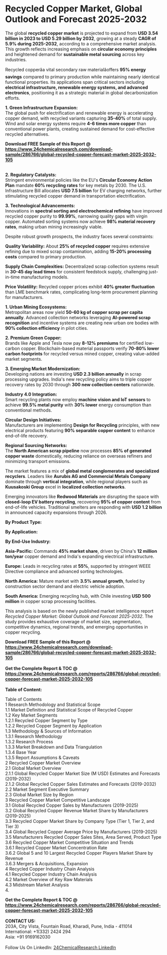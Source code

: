 <h1>Recycled Copper Market, Global Outlook and Forecast 2025-2032</h1><p>The global <strong>recycled copper market</strong> is projected to expand from <strong>USD 3.54 billion in 2023 to USD 5.29 billion by 2032</strong>, growing at a steady <strong>CAGR of 5.9% during 2025-2032</strong>, according to a comprehensive market analysis. This growth reflects increasing emphasis on <strong>circular economy principles</strong> and heightened demand for <strong>sustainable metal sourcing</strong> across key industries.</p><p>Recycled copperâa vital secondary raw materialâoffers <strong>95% energy savings</strong> compared to primary production while maintaining nearly identical functional properties. Its applications span critical sectors including <strong>electrical infrastructure, renewable energy systems, and advanced electronics</strong>, positioning it as a strategic material in global decarbonization efforts.</p><p><strong>1. Green Infrastructure Expansion:</strong><br>
The global push for electrification and renewable energy is accelerating copper demand, with recycled variants capturing <strong>35-40%</strong> of total supply. Wind and solar energy systems require <strong>4-6 times more copper</strong> than conventional power plants, creating sustained demand for cost-effective recycled alternatives.</p><div><b>Download FREE Sample of this Report @ 
            <a href="https://www.24chemicalresearch.com/download-sample/286766/global-recycled-copper-forecast-market-2025-2032-105">
            https://www.24chemicalresearch.com/download-sample/286766/global-recycled-copper-forecast-market-2025-2032-105</a></b></div><br><p><strong>2. Regulatory Catalysts:</strong><br>
Stringent environmental policies like the EU's <strong>Circular Economy Action Plan</strong> mandate <strong>60% recycling rates</strong> for key metals by 2030. The U.S. Infrastructure Bill allocates <strong>USD 7.5 billion</strong> for EV charging networks, further stimulating recycled copper demand in transportation electrification.</p><p><strong>3. Technological Advancements:</strong><br>
Innovations in <strong>spectral sorting and electrochemical refining</strong> have improved recycled copper purity to <strong>99.99%</strong>, narrowing quality gaps with virgin copper. Automated sorting systems now achieve <strong>98% material recovery rates</strong>, making urban mining increasingly viable.</p><p>Despite robust growth prospects, the industry faces several constraints:</p><p><strong>Quality Variability:</strong> About <strong>25% of recycled copper</strong> requires extensive refining due to mixed scrap contamination, adding <strong>15-20% processing costs</strong> compared to primary production.</p><p><strong>Supply Chain Complexities:</strong> Decentralized scrap collection systems result in <strong>30-45 day lead times</strong> for consistent feedstock supply, challenging just-in-time manufacturing models.</p><p><strong>Price Volatility:</strong> Recycled copper prices exhibit <strong>40% greater fluctuation</strong> than LME benchmark rates, complicating long-term procurement planning for manufacturers.</p><p><strong>1. Urban Mining Ecosystems:</strong><br>
Metropolitan areas now yield <strong>50-60 kg of copper scrap per capita annually</strong>. Advanced collection networks leveraging <strong>AI-powered scrap recognition</strong> and incentive systems are creating new urban ore bodies with <strong>90% collection efficiency</strong> in pilot cities.</p><p><strong>2. Premium Green Copper:</strong><br>
Brands like Apple and Tesla now pay <strong>8-12% premiums</strong> for certified low-carbon copper. Blockchain-based material passports verify <strong>70-80% lower carbon footprints</strong> for recycled versus mined copper, creating value-added market segments.</p><p><strong>3. Emerging Market Modernization:</strong><br>
Developing nations are investing <strong>USD 2.3 billion annually</strong> in scrap processing upgrades. India's new recycling policy aims to triple copper recovery rates by 2030 through <strong>300 new collection centers</strong> nationwide.</p><p><strong>Industry 4.0 Integration:</strong><br>
	Smart recycling plants now employ <strong>machine vision and IoT sensors</strong> to achieve <strong>99.5% metal purity</strong> with <strong>30% lower</strong> energy consumption than conventional methods.</p><p><strong>Circular Design Initiatives:</strong><br>
	Manufacturers are implementing <strong>Design for Recycling</strong> principles, with new electrical products featuring <strong>90% separable copper content</strong> to enhance end-of-life recovery.</p><p><strong>Regional Sourcing Networks:</strong><br>
	The <strong>North American scrap pipeline</strong> now processes <strong>85% of generated copper waste</strong> domestically, reducing reliance on overseas refiners and minimizing transport emissions.</p><p>The market features a mix of <strong>global metal conglomerates and specialized recyclers</strong>. Leaders like <strong>Aurubis AG and Commercial Metals Company</strong> dominate through <strong>vertical integration</strong>, while regional players such as <strong>Kuusakoski Group</strong> excel in <strong>localized collection networks</strong>.</p><p>Emerging innovators like <strong>Redwood Materials</strong> are disrupting the space with <strong>closed-loop EV battery recycling</strong>, recovering <strong>95% of copper content</strong> from end-of-life vehicles. Traditional smelters are responding with <strong>USD 1.2 billion</strong> in announced capacity expansions through 2026.</p><p><strong>By Product Type:</strong></p><p><strong>By Application:</strong></p><p><strong>By End-Use Industry:</strong></p><p><strong>Asia-Pacific:</strong> Commands <strong>45% market share</strong>, driven by China's <strong>12 million ton/year</strong> copper demand and India's expanding electrical infrastructure.</p><p><strong>Europe:</strong> Leads in recycling rates at <strong>55%</strong>, supported by stringent WEEE Directive compliance and advanced sorting technologies.</p><p><strong>North America:</strong> Mature market with <strong>3.5% annual growth</strong>, fueled by construction sector demand and electric vehicle adoption.</p><p><strong>South America:</strong> Emerging recycling hub, with Chile investing <strong>USD 500 million</strong> in copper scrap processing facilities.</p><p>This analysis is based on the newly published market intelligence report <em>Recycled Copper Market: Global Outlook and Forecast 2025-2032</em>. The study provides exhaustive coverage of market size, segmentation, competitive dynamics, regional trends, and emerging opportunities in copper recycling.</p><div><b>Download FREE Sample of this Report @ 
            <a href="https://www.24chemicalresearch.com/download-sample/286766/global-recycled-copper-forecast-market-2025-2032-105">
            https://www.24chemicalresearch.com/download-sample/286766/global-recycled-copper-forecast-market-2025-2032-105</a></b></div><br><div><b>Get the Complete Report & TOC @ 
            <a href="https://www.24chemicalresearch.com/reports/286766/global-recycled-copper-forecast-market-2025-2032-105">
            https://www.24chemicalresearch.com/reports/286766/global-recycled-copper-forecast-market-2025-2032-105</a></b></div><br>
            <b>Table of Content:</b><p>Table of Contents<br />
1 Research Methodology and Statistical Scope<br />
1.1 Market Definition and Statistical Scope of Recycled Copper<br />
1.2 Key Market Segments<br />
1.2.1 Recycled Copper Segment by Type<br />
1.2.2 Recycled Copper Segment by Application<br />
1.3 Methodology & Sources of Information<br />
1.3.1 Research Methodology<br />
1.3.2 Research Process<br />
1.3.3 Market Breakdown and Data Triangulation<br />
1.3.4 Base Year<br />
1.3.5 Report Assumptions & Caveats<br />
2 Recycled Copper Market Overview<br />
2.1 Global Market Overview<br />
2.1.1 Global Recycled Copper Market Size (M USD) Estimates and Forecasts (2019-2032)<br />
2.1.2 Global Recycled Copper Sales Estimates and Forecasts (2019-2032)<br />
2.2 Market Segment Executive Summary<br />
2.3 Global Market Size by Region<br />
3 Recycled Copper Market Competitive Landscape<br />
3.1 Global Recycled Copper Sales by Manufacturers (2019-2025)<br />
3.2 Global Recycled Copper Revenue Market Share by Manufacturers (2019-2025)<br />
3.3 Recycled Copper Market Share by Company Type (Tier 1, Tier 2, and Tier 3)<br />
3.4 Global Recycled Copper Average Price by Manufacturers (2019-2025)<br />
3.5 Manufacturers Recycled Copper Sales Sites, Area Served, Product Type<br />
3.6 Recycled Copper Market Competitive Situation and Trends<br />
3.6.1 Recycled Copper Market Concentration Rate<br />
3.6.2 Global 5 and 10 Largest Recycled Copper Players Market Share by Revenue<br />
3.6.3 Mergers & Acquisitions, Expansion<br />
4 Recycled Copper Industry Chain Analysis<br />
4.1 Recycled Copper Industry Chain Analysis<br />
4.2 Market Overview of Key Raw Materials<br />
4.3 Midstream Market Analysis<br />
4.</p><div><b>Get the Complete Report & TOC @ 
            <a href="https://www.24chemicalresearch.com/reports/286766/global-recycled-copper-forecast-market-2025-2032-105">
            https://www.24chemicalresearch.com/reports/286766/global-recycled-copper-forecast-market-2025-2032-105</a></b></div><br><b>CONTACT US:</b><br>
            203A, City Vista, Fountain Road, Kharadi, Pune, India - 411014<br>
            International: +1(332) 2424 294<br>
            Asia: +91 9169162030 <br><br>
            Follow Us On LinkedIn: <a href="https://www.linkedin.com/company/24chemicalresearch/">24ChemicalResearch LinkedIn</a>